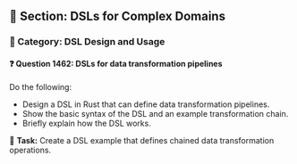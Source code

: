 ## 📘 Section: DSLs for Complex Domains
### 🔹 Category: DSL Design and Usage
#### ❓ Question 1462: DSLs for data transformation pipelines

Do the following:

- Design a DSL in Rust that can define data transformation pipelines.
- Show the basic syntax of the DSL and an example transformation chain.
- Briefly explain how the DSL works.

🔧 **Task:** Create a DSL example that defines chained data transformation operations.
